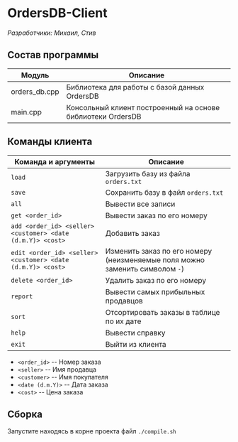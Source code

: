 # OrdersDB-Client
*Разработчики: Михаил, Стив* 

## Состав программы
| Модуль        | Описание                                                    |
| ------------- | ----------------------------------------------------------- |
| orders_db.cpp | Библиотека для работы с базой данных OrdersDB               |
| main.cpp      | Консольный клиент построенный на основе библиотеки OrdersDB |

## Команды клиента
| Команда и аргументы | Описание                                              |
| ------------------- | ----------------------------------------------------- |
| `load`              | Загрузить базу из файла `orders.txt`                  |
| `save`              | Сохранить базу в файл `orders.txt`                    |
| `all`               | Вывести все записи                                    |
| `get <order_id>`    | Вывести заказ по его номеру                           |
| `add <order_id> <seller> <customer> <date (d.m.Y)> <cost>` | Добавить заказ |
| `edit <order_id> <seller> <customer> <date (d.m.Y)> <cost>`| Изменить заказ по его номеру (неизменяемые поля можно заменить символом `-`) |
| `delete <order_id>` | Удалить заказ по его номеру                           |
| `report`            | Вывести самых прибыльных продавцов                    |
| `sort`              | Отсортировать заказы в таблице по их дате             |
| `help`              | Вывести справку                                       |
| `exit`              | Выйти из клиента                                      |
* `<order_id>` -- Номер заказа
* `<seller>` -- Имя продавца
* `<customer>` -- Имя покупателя
* `<date (d.m.Y)>` -- Дата заказа
* `<cost>` -- Цена заказа

## Сборка
Запустите находясь в корне проекта файл `./compile.sh`